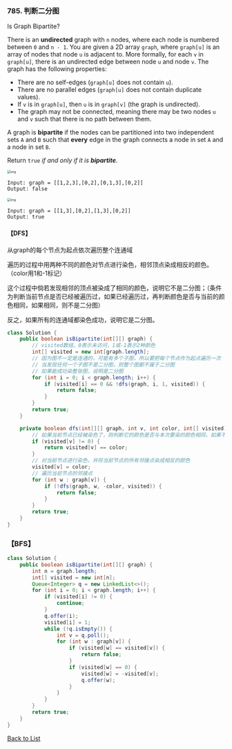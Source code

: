 ### 785. 判断二分图

Is Graph Bipartite?

There is an **undirected** graph with `n` nodes, where each node is numbered between `0` and `n - 1`. You are given a 2D array `graph`, where `graph[u]` is an array of nodes that node `u` is adjacent to. More formally, for each `v` in `graph[u]`, there is an undirected edge between node `u` and node `v`. The graph has the following properties:

- There are no self-edges (`graph[u]` does not contain `u`).
- There are no parallel edges (`graph[u]` does not contain duplicate values).
- If `v` is in `graph[u]`, then `u` is in `graph[v]` (the graph is undirected).
- The graph may not be connected, meaning there may be two nodes `u` and `v` such that there is no path between them.

A graph is **bipartite** if the nodes can be partitioned into two independent sets `A` and `B` such that **every** edge in the graph connects a node in set `A` and a node in set `B`.

Return `true` *if and only if it is **bipartite***.

<img src="https://assets.leetcode.com/uploads/2020/10/21/bi2.jpg" alt="img" style="zoom:50%;" />



```
Input: graph = [[1,2,3],[0,2],[0,1,3],[0,2]]
Output: false
```

<img src="https://assets.leetcode.com/uploads/2020/10/21/bi1.jpg" alt="img" style="zoom:50%;" />

```
Input: graph = [[1,3],[0,2],[1,3],[0,2]]
Output: true
```



#### 【DFS】

从graph的每个节点为起点依次遍历整个连通域

遍历的过程中用两种不同的颜色对节点进行染色，相邻顶点染成相反的颜色。（color用1和-1标记）

这个过程中倘若发现相邻的顶点被染成了相同的颜色，说明它不是二分图；（条件为判断当前节点是否已经被遍历过，如果已经遍历过，再判断颜色是否与当前的颜色相同，如果相同，则不是二分图）

反之，如果所有的连通域都染色成功，说明它是二分图。



```java
class Solution {
    public boolean isBipartite(int[][] graph) {
        // visited数组，0表示未访问，1或-1表示2种颜色
        int[] visited = new int[graph.length];
        // 因为图不一定是连通的，可能有多个子图，所以要把每个节点作为起点遍历一次
        // 当发现任何一个子图不是二分图，则整个图都不属于二分图
        // 如果能成功染整张图，说明是二分图
        for (int i = 0; i < graph.length; i++) {
            if (visited[i] == 0 && !dfs(graph, i, 1, visited)) {
                return false;
            }
        }
        return true;
    }

    private boolean dfs(int[][] graph, int v, int color, int[] visited) {
        // 如果当前节点已经被染色了，则判断它的颜色是否与本次要染的颜色相同，如果不相同，则return false
        if (visited[v] != 0) {
            return visited[v] == color;
        }
        // 对当前节点进行染色，并将当前节点的所有邻接点染成相反的颜色
        visited[v] = color;
      	// 遍历当前节点的邻接点
        for (int w : graph[v]) {
            if (!dfs(graph, w, -color, visited)) {
                return false;
            }
        }
        return true;
    }
}
```



### 【BFS】



```java
class Solution {
    public boolean isBipartite(int[][] graph) {
        int n = graph.length;
        int[] visited = new int[n];
        Queue<Integer> q = new LinkedList<>();
        for (int i = 0; i < graph.length; i++) {
            if (visited[i] != 0) {
                continue;
            }
            q.offer(i);
            visited[i] = 1;
            while (!q.isEmpty()) {
                int v = q.poll();
                for (int w : graph[v]) {
                    if (visited[w] == visited[v]) {
                        return false;
                    }
                    if (visited[w] == 0) {
                        visited[w] = -visited[v];
                        q.offer(w);
                    }
                }
            }
        }
        return true;
    }
}
```



[Back to List](https://github.com/xiaoshuzhao/leetcode-notes-java/blob/main/%E6%95%B0%E6%8D%AE%E7%BB%93%E6%9E%84/%E5%9B%BE/Graph%20List.md)
